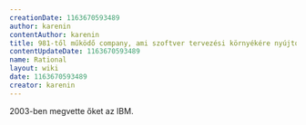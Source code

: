 ```yaml
---
creationDate: 1163670593489 
author: karenin 
contentAuthor: karenin 
title: 981-től működő company, ami szoftver tervezési környékére nyújtott megoldásokat. Híres arról lett, hogy a [három amigó] is hozzá került aki  az Unified Process elmélet implementációjaként megalkották a [RUP]-ot.  
contentUpdateDate: 1163670593489 
name: Rational 
layout: wiki 
date: 1163670593489 
creator: karenin 
---
```

2003-ben megvette őket az IBM.

